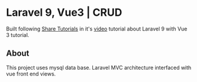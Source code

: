 # Laravel 9, Vue3 | CRUD
Built following [Share Tutorials]("https://www.youtube.com/channel/UCgME7xUx_PrCdphF2k8bupg") in it's [video]("https://www.youtube.com/watch?v=kqkzl9TPW5E") tutorial about Laravel 9 with Vue 3 tutorial.
## About
This project uses mysql data base. Laravel MVC architecture interfaced with vue front end views.
<!-- ## Steps
```
git clone https://github.com/joaoperigo/laravel9-vue3
cd laravel9-vue
```
### Install dependencies
```
npm install
```
### Keep a terminal running this:
```
php artisan serve
```
### And in another teminal keep this:
```
php artisan serve
``` -->
